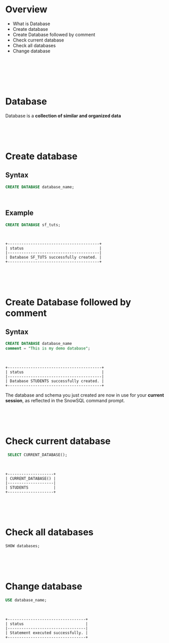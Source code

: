 # Overview

- What is Database
- Create database
- Create Database followed by comment
- Check current database
- Check all databases
- Change database

&nbsp;

&nbsp;

&nbsp;

# Database

Database is a **collection of similar and organized data**

&nbsp;

&nbsp;

# Create database

## Syntax

```sql
CREATE DATABASE database_name;
```

&nbsp;

## Example

```sql
CREATE DATABASE sf_tuts;
```

&nbsp;

```
+----------------------------------------+
| status                                 |
|----------------------------------------|
| Database SF_TUTS successfully created. |
+----------------------------------------+
```

&nbsp;

&nbsp;

# Create Database followed by comment

## Syntax

```sql
CREATE DATABASE database_name
comment = "This is my demo database";
```

&nbsp;

```
+-----------------------------------------+
| status                                  |
|-----------------------------------------|
| Database STUDENTS successfully created. |
+-----------------------------------------+
```

The database and schema you just created are now in use for your **current session**, as reflected in the SnowSQL command prompt.

&nbsp;

&nbsp;

# Check current database

```sql
 SELECT CURRENT_DATABASE();
```

&nbsp;

```
+--------------------+
| CURRENT_DATABASE() |
|--------------------|
| STUDENTS           |
+--------------------+
```

&nbsp;

&nbsp;

# Check all databases

```sql
SHOW databases;
```

&nbsp;

&nbsp;

# Change database

```sql
USE database_name;
```

&nbsp;

```
+----------------------------------+
| status                           |
|----------------------------------|
| Statement executed successfully. |
+----------------------------------+
```
